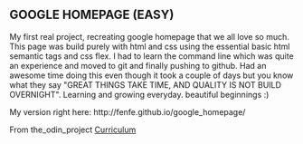 <H2>GOOGLE HOMEPAGE (EASY)</H2>

My first real project, recreating google homepage that we all love so much. This page was build purely with 
html and css using the essential basic html semantic tags and css flex. I had to learn the command line which was quite
an experience and moved to git and finally pushing to github. Had an awesome time doing this even though it
took a couple of days but you know what they say  "GREAT THINGS TAKE TIME, AND QUALITY IS NOT BUILD OVERNIGHT".
Learning and growing everyday. beautiful beginnings :) 


<p>My version right here: 
http://fenfe.github.io/google_homepage/</p>

<p>From the_odin_project <a href="http://www.theodinproject.com/courses/web-development-101/lessons/html-css" >Curriculum</a><p>

